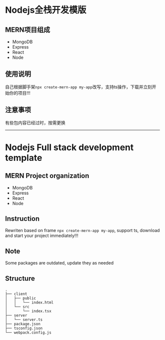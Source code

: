 # Nodejs全栈开发模版

## MERN项目组成
- MongoDB
- Express
- React
- Node

## 使用说明
自己根据脚手架```npx create-mern-app my-app```改写，支持ts操作，下载并立刻开始你的项目!!!

## 注意事项
有些包内容已经过时，按需更换


---

# Nodejs Full stack development template

## MERN Project organization
- MongoDB
- Express
- React
- Node

## Instruction 
Rewriten based on frame ```npx create-mern-app my-app```, support ts, download and start your project immediately!!!

## Note
Some packages are outdated, update they as needed


## Structure
```
.
├── client
│   ├── public
│   │   └── index.html
│   └── src
│       └── index.tsx
├── server
│   └── server.ts
├── package.json
├── tsconfig.json
└── webpack.config.js
```
